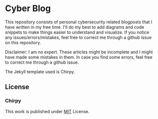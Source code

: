 # Cyber Blog



This repository consists of personal cybersecurity related blogposts that I have written in my free time. I'll do my best to add diagrams and code snippets to make things easier to understand and visualize. If you notice any issues/errors/mistakes, feel free to correct me through a github issue on this repository.

Disclaimer: I am no expert. These articles might be incomplete and I might have made some mistakes in them. In case you find some errors, feel free to correct me through a github issue.

The Jekyll template used is Chirpy. 

## License
### Chirpy
This work is published under [MIT][mit] License.

[gem]: https://rubygems.org/gems/jekyll-theme-chirpy
[chirpy]: https://github.com/cotes2020/jekyll-theme-chirpy/
[use-template]: https://github.com/cotes2020/chirpy-starter/generate
[CD]: https://en.wikipedia.org/wiki/Continuous_deployment
[mit]: https://github.com/cotes2020/chirpy-starter/blob/master/LICENSE
